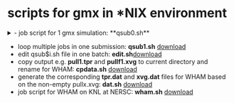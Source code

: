 # scripts for gmx in \*NIX environment
<details>
<summary> - job script for 1 gmx simulation: **qsub0.sh**</summary>
#!/bin/bash
#SBATCH -N 1
#SBATCH -C knl
#SBATCH -q debug
#SBATCH -t 00:30:00
#SBATCH -J fK_NPD

#OpenMP settings:
export OMP_NUM_THREADS=64
export OMP_PLACES=threads
export OMP_PROC_BIND=spread

module load gromacs/2018.4.knl
cd 100
gmx_sp grompp -f pull.mdp -c conf.gro -p topol.top -o pull1.tpr
srun -n 1 -c 64  mdrun_mpi_sp -s pull1.tpr -o pull1.trr -c pull1.gro -g md1.log -pf pullf1.xvg -px pullx1.xvg
cd ..
</details>
  
- loop multiple jobs in one submission: **qsub1.sh** [download](https://er1czz.github.io/gmx/qsub1.sh)
- edit qsub$i.sh file in one batch: **edit.sh**[download](https://er1czz.github.io/gmx/edit.sh)
- copy output e.g. **pull1.tpr** and **pullf1.xvg** to current directory and rename for WHAM: **cpdata.sh** [download](https://er1czz.github.io/gmx/cpdata.sh)
- generate the corresponding **tpr.dat** and **xvg.dat** files for WHAM based on the non-empty pullx.xvg: **dat.sh** [download](https://er1czz.github.io/gmx/dat.sh)
- job script for WHAM on KNL at NERSC: **wham.sh** [download](https://er1czz.github.io/gmx/wham.sh)
